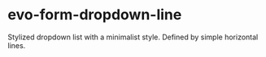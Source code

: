 # evo-form-dropdown-line
Stylized dropdown list with a minimalist style.
Defined by simple horizontal lines.

